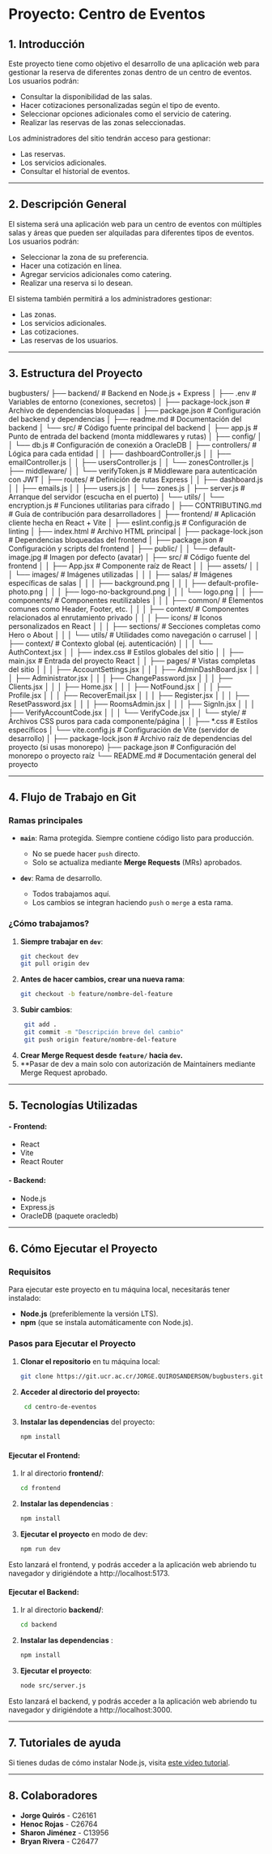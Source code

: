 # Proyecto: Centro de Eventos

## 1. Introducción

Este proyecto tiene como objetivo el desarrollo de una aplicación web para gestionar la reserva de diferentes zonas dentro de un centro de eventos. Los usuarios podrán:

- Consultar la disponibilidad de las salas.
- Hacer cotizaciones personalizadas según el tipo de evento.
- Seleccionar opciones adicionales como el servicio de catering.
- Realizar las reservas de las zonas seleccionadas.

Los administradores del sitio tendrán acceso para gestionar:

- Las reservas.
- Los servicios adicionales.
- Consultar el historial de eventos.

---

## 2. Descripción General

El sistema será una aplicación web para un centro de eventos con múltiples salas y áreas que pueden ser alquiladas para diferentes tipos de eventos. Los usuarios podrán:

- Seleccionar la zona de su preferencia.
- Hacer una cotización en línea.
- Agregar servicios adicionales como catering.
- Realizar una reserva si lo desean.

El sistema también permitirá a los administradores gestionar:

- Las zonas.
- Los servicios adicionales.
- Las cotizaciones.
- Las reservas de los usuarios.

---

## 3. Estructura del Proyecto

bugbusters/
├── backend/                      # Backend en Node.js + Express
│   ├── .env                     # Variables de entorno (conexiones, secretos)
│   ├── package-lock.json        # Archivo de dependencias bloqueadas
│   ├── package.json             # Configuración del backend y dependencias
│   ├── readme.md                # Documentación del backend
│   └── src/                     # Código fuente principal del backend
│       ├── app.js               # Punto de entrada del backend (monta middlewares y rutas)
│       ├── config/
│       │   └── db.js            # Configuración de conexión a OracleDB
│       ├── controllers/         # Lógica para cada entidad
│       │   ├── dashboardController.js
│       │   ├── emailController.js
│       │   ├── usersController.js
│       │   └── zonesController.js
│       ├── middleware/
│       │   └── verifyToken.js   # Middleware para autenticación con JWT
│       ├── routes/              # Definición de rutas Express
│       │   ├── dashboard.js
│       │   ├── emails.js
│       │   ├── users.js
│       │   └── zones.js
│       ├── server.js            # Arranque del servidor (escucha en el puerto)
│       └── utils/
│           └── encryption.js    # Funciones utilitarias para cifrado
│
├── CONTRIBUTING.md              # Guía de contribución para desarrolladores
│
├── frontend/                    # Aplicación cliente hecha en React + Vite
│   ├── eslint.config.js         # Configuración de linting
│   ├── index.html               # Archivo HTML principal
│   ├── package-lock.json        # Dependencias bloqueadas del frontend
│   ├── package.json             # Configuración y scripts del frontend
│   ├── public/
│   │   └── default-image.jpg    # Imagen por defecto (avatar)
│   ├── src/                     # Código fuente del frontend
│   │   ├── App.jsx              # Componente raíz de React
│   │   ├── assets/
│   │   │   └── images/          # Imágenes utilizadas
│   │   │       ├── salas/       # Imágenes específicas de salas
│   │   │       ├── background.png
│   │   │       ├── default-profile-photo.png
│   │   │       ├── logo-no-background.png
│   │   │       └── logo.png
│   │   ├── components/          # Componentes reutilizables
│   │   │   ├── common/          # Elementos comunes como Header, Footer, etc.
│   │   │   ├── context/         # Componentes relacionados al enrutamiento privado
│   │   │   ├── icons/           # Iconos personalizados en React
│   │   │   ├── sections/        # Secciones completas como Hero o About
│   │   │   └── utils/           # Utilidades como navegación o carrusel
│   │   ├── context/             # Contexto global (ej. autenticación)
│   │   │   └── AuthContext.jsx
│   │   ├── index.css            # Estilos globales del sitio
│   │   ├── main.jsx             # Entrada del proyecto React
│   │   ├── pages/               # Vistas completas del sitio
│   │   │   ├── AccountSettings.jsx
│   │   │   ├── AdminDashBoard.jsx
│   │   │   ├── Administrator.jsx
│   │   │   ├── ChangePassword.jsx
│   │   │   ├── Clients.jsx
│   │   │   ├── Home.jsx
│   │   │   ├── NotFound.jsx
│   │   │   ├── Profile.jsx
│   │   │   ├── RecoverEmail.jsx
│   │   │   ├── Register.jsx
│   │   │   ├── ResetPassword.jsx
│   │   │   ├── RoomsAdmin.jsx
│   │   │   ├── SignIn.jsx
│   │   │   ├── VerifyAccountCode.jsx
│   │   │   └── VerifyCode.jsx
│   │   └── style/               # Archivos CSS puros para cada componente/página
│   │       ├── *.css            # Estilos específicos
│   └── vite.config.js           # Configuración de Vite (servidor de desarrollo)
│
├── package-lock.json            # Archivo raíz de dependencias del proyecto (si usas monorepo)
├── package.json                 # Configuración del monorepo o proyecto raíz
└── README.md                    # Documentación general del proyecto

---
## 4. Flujo de Trabajo en Git

### Ramas principales

- **`main`**: Rama protegida. Siempre contiene código listo para producción.
  - No se puede hacer `push` directo.
  - Solo se actualiza mediante **Merge Requests** (MRs) aprobados.
  
- **`dev`**: Rama de desarrollo.
  - Todos trabajamos aquí.
  - Los cambios se integran haciendo `push` o `merge` a esta rama.

### ¿Cómo trabajamos?

1. **Siempre trabajar en `dev`**:
   ```bash
   git checkout dev
   git pull origin dev
2. **Antes de hacer cambios, crear una nueva rama**:
   ```bash
   git checkout -b feature/nombre-del-feature
3. **Subir cambios**:
   ```bash
    git add .
    git commit -m "Descripción breve del cambio"
    git push origin feature/nombre-del-feature
4. **Crear Merge Request desde `feature/` hacia `dev`.**
5. **Pasar de dev a main solo con autorización de Maintainers mediante Merge Request aprobado.

---
## 5. Tecnologías Utilizadas

#### - **Frontend:**
- React
- Vite
- React Router

#### - **Backend:**
- Node.js
- Express.js
- OracleDB (paquete oracledb)
---

## 6. Cómo Ejecutar el Proyecto

### Requisitos

Para ejecutar este proyecto en tu máquina local, necesitarás tener instalado:

- **Node.js** (preferiblemente la versión LTS).
- **npm** (que se instala automáticamente con Node.js).

### Pasos para Ejecutar el Proyecto

1. **Clonar el repositorio** en tu máquina local:

   ```bash
   git clone https://git.ucr.ac.cr/JORGE.QUIROSANDERSON/bugbusters.git

2. **Acceder al directorio del proyecto:**

   ```bash
    cd centro-de-eventos

3. **Instalar las dependencias** del proyecto:
    ```bash
    npm install

#### Ejecutar el Frontend:

1. Ir al directorio **frontend/**:
    ```bash
    cd frontend
2.  **Instalar las dependencias** :
    ```bash
    npm install
3. **Ejecutar el proyecto** en modo de dev:
    ```bash
    npm run dev

Esto lanzará el frontend, y podrás acceder a la aplicación web abriendo tu navegador y dirigiéndote a http://localhost:5173.

#### Ejecutar el Backend:

1. Ir al directorio **backend/**:
    ```bash
    cd backend
2.  **Instalar las dependencias** :
    ```bash
    npm install
3. **Ejecutar el proyecto**:
    ```bash
    node src/server.js
Esto lanzará el backend, y podrás acceder a la aplicación web abriendo tu navegador y dirigiéndote a http://localhost:3000.

---

## 7. Tutoriales de ayuda
Si tienes dudas de cómo instalar Node.js, visita [este video tutorial](https://www.youtube.com/watch?v=29mihvA_zEA&ab_channel=CarlosMasterWeb).

---

## 8. Colaboradores

- **Jorge Quirós** - C26161
- **Henoc Rojas** - C26764
- **Sharon Jiménez** - C13956
- **Bryan Rivera** - C26477

